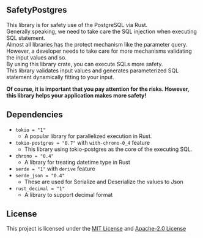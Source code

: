 ## SafetyPostgres
This library is for safety use of the PostgreSQL via Rust.  
Generally speaking, we need to take care the SQL injection when executing SQL statement.  
Almost all libraries has the protect mechanism like the parameter query.  
However, a developer needs to take care for more mechanisms validating the input values and so.  
By using this library crate, you can execute SQLs more safety.  
This library validates input values and generates parameterized SQL statement dynamically fitting to your input.   

**Of course, it is important that you pay attention for the risks. However, 
this library helps your application makes more safety!**

## Dependencies
 - `tokio = "1"`
   - A popular library for parallelized execution in Rust.
 - `tokio-postgres = "0.7"` with `with-chrono-0_4` feature
   - This library using tokio-postgres as the core of the executing SQL.
 - `chrono = "0.4"`
   - A library for treating datetime type in Rust
 - `serde = "1"` with `derive` feature
 - `serde_json = "0.4"`
   - These are used for Serialize and Deserialize the values to Json
 - `rust_decimal = "1"`
   - A library to support decimal format

## License
This project is licensed under the [MIT License](LICENSE-mit.md) and [Apache-2.0 License](LICENSE-ap.md)
